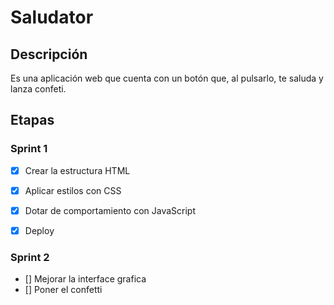 # Saludator

## Descripción
Es una aplicación web que cuenta con un botón que, al pulsarlo, te saluda y lanza confeti.

## Etapas

### Sprint 1
- [x] Crear la estructura HTML
- [x] Aplicar estilos con CSS
- [x] Dotar de comportamiento con JavaScript
- [x] Deploy


### Sprint 2
- [] Mejorar la interface grafica
- [] Poner el confetti